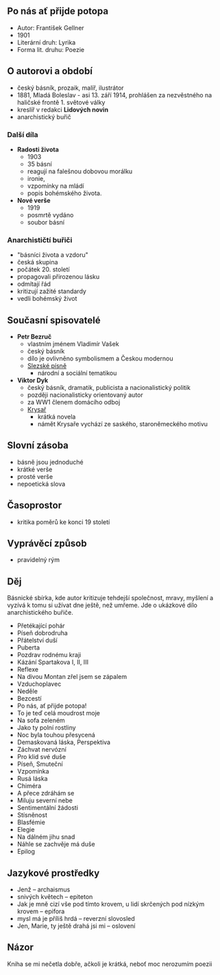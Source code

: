 ## Po nás ať přijde potopa

- Autor: František Gellner
- 1901
- Literární druh: Lyrika
- Forma lit. druhu: Poezie

## O autorovi a období

- český básník, prozaik, malíř, ilustrátor
- 1881, Mladá Boleslav - asi 13. září 1914, prohlášen za nezvěstného na haličské frontě 1. světové války
- kreslíř v redakci **Lidových novin**
- anarchistický buřič

### Další díla

- **Radosti života**
  - 1903
  - 35 básní
  - reagují na falešnou dobovou morálku
  - ironie,
  - vzpomínky na mládí
  - popis bohémského života.
- **Nové verše**
  - 1919
  - posmrtě vydáno
  - soubor básní

### Anarchističtí buřiči

- "básníci života a vzdoru"
- česká skupina
- počátek 20. století
- propagovali přirozenou lásku
- odmítají řád
- kritizují zažité standardy
- vedli bohémský život

## Současní spisovatelé

- **Petr Bezruč**
  - vlastním jménem Vladimír Vašek
  - český básník
  - dílo je ovlivněno symbolismem a Českou modernou
  - [Slezské písně](./Slezske_pisne.md)
    - národní a sociální tematikou
- **Viktor Dyk**
  - český básník, dramatik, publicista a nacionalistický politik
  - později nacionalisticky orientovaný autor
  - za WW1 členem domácího odboj
  - [Krysař](./Krysar.md)
    - krátká novela
    - námět Krysaře vychází ze saského, staroněmeckého motivu

## Slovní zásoba

- básně jsou jednoduché
- krátké verše
- prosté verše
- nepoetická slova

## Časoprostor

- kritika poměrů ke konci 19 století

## Vyprávěcí způsob

- pravidelný rým

## Děj

Básnické sbírka, kde autor kritizuje tehdejší společnost, mravy, myšlení a vyzívá k tomu si užívat dne ještě, než umřeme. Jde o ukázkové dílo anarchistického buřiče.

- Přetékající pohár
- Píseň dobrodruha
- Přátelství duší
- Puberta
- Pozdrav rodnému kraji
- Kázání Spartakova I, II, III
- Reflexe
- Na divou Montan zřel jsem se zápalem
- Vzduchoplavec
- Neděle
- Bezcestí
- Po nás, ať přijde potopa!
- To je teď celá moudrost moje
- Na sofa zeleném
- Jako ty polní rostliny
- Noc byla touhou přesycená
- Demaskovaná láska, Perspektiva
- Záchvat nervózní
- Pro klid své duše
- Píseň, Smuteční
- Vzpomínka
- Rusá láska
- Chiméra
- A přece zdráhám se
- Miluju severní nebe
- Sentimentální žádosti
- Stísněnost
- Blasfémie
- Elegie
- Na dálném jihu snad
- Náhle se zachvěje má duše
- Epilog

## Jazykové prostředky

- Jenž – archaismus
- snivých květech – epiteton
- Jak je mně cizí vše pod tímto krovem, u lidí skrčených pod nízkým krovem – epifora
- mysl má je příliš hrdá – reverzní slovosled
- Jen, Marie, ty ještě drahá jsi mi – oslovení

## Názor

Kniha se mi nečetla dobře, ačkoli je krátká, neboť moc nerozumím poezii

